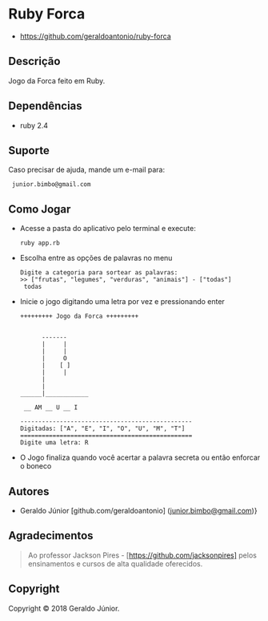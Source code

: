 # Ruby Forca
+ https://github.com/geraldoantonio/ruby-forca

## Descrição
Jogo da Forca feito em Ruby. 

## Dependências
+ ruby 2.4

## Suporte
Caso precisar de ajuda, mande um e-mail para:

``  junior.bimbo@gmail.com ``

## Como Jogar
+ Acesse a pasta do aplicativo pelo terminal e execute:
    ````
    ruby app.rb
    ````
+ Escolha entre as opções de palavras no menu
    ````
    Digite a categoria para sortear as palavras:
    >> ["frutas", "legumes", "verduras", "animais"] - ["todas"]
     todas
    ````
+ Inicie o jogo digitando uma letra por vez e pressionando enter
    ````
    +++++++++ Jogo da Forca +++++++++


          -------
          |     |
          |     |
          |     O
          |    [ ]
          |     |
          |
          |
    ______|____________

     __ AM __ U __ I

    ------------------------------------------------
    Digitadas: ["A", "E", "I", "O", "U", "M", "T"]
    ================================================
    Digite uma letra: R
    ````
+ O Jogo finaliza quando você acertar a palavra secreta ou então enforcar o boneco 

## Autores
+ Geraldo Júnior [github.com/geraldoantonio] (junior.bimbo@gmail.com)}

## Agradecimentos

> Ao professor Jackson Pires - [https://github.com/jacksonpires] pelos ensinamentos e cursos de alta qualidade oferecidos.

## Copyright
Copyright © 2018 Geraldo Júnior.
